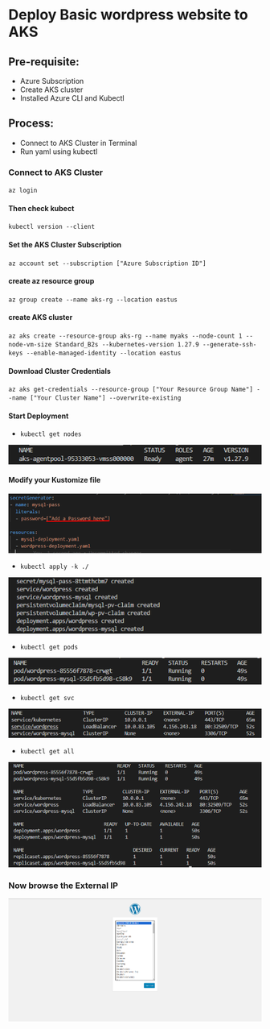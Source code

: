 # Deploy Basic wordpress website to AKS

## Pre-requisite:
- Azure Subscription
- Create AKS cluster
- Installed Azure CLI and Kubectl

## Process:
- Connect to AKS Cluster in Terminal
- Run yaml using kubectl

### Connect to AKS Cluster
`az login`

#### Then check kubect
`kubectl version --client`

#### Set the AKS Cluster Subscription
`az account set --subscription ["Azure Subscription ID"]`
#### create az resource group
`az group create --name aks-rg --location eastus`

#### create AKS cluster

`az aks create --resource-group aks-rg --name myaks --node-count 1 --node-vm-size Standard_B2s --kubernetes-version 1.27.9 --generate-ssh-keys --enable-managed-identity --location eastus`

#### Download Cluster Credentials
`az aks get-credentials --resource-group ["Your Resource Group Name"] --name ["Your Cluster Name"] --overwrite-existing`

#### Start Deployment
- `kubectl get nodes`

![Alt text](Markdown/get%20nodes.png)

#### Modify your Kustomize file

![Alt text](Markdown/add%20password.png)

- `kubectl apply -k ./`

![Alt text](Markdown/Apply%20k.png)

- `kubectl get pods`

![Alt text](Markdown/get%20pods.png)

- `kubectl get svc`

![Alt text](Markdown/get%20svc.png)

- `kubectl get all`

![Alt text](Markdown/get%20all.png)


### Now browse the External IP

![Alt text](Markdown/wp%20installation%20done.png)
